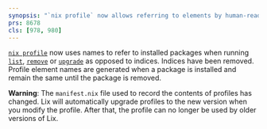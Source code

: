 ```yaml
---
synopsis: "`nix profile` now allows referring to elements by human-readable name, and no longer accepts indices"
prs: 8678
cls: [978, 980]
---
```


[`nix profile`](@docroot@/command-ref/new-cli/nix3-profile.md) now uses names to refer to installed packages when running [`list`](@docroot@/command-ref/new-cli/nix3-profile-list.md), [`remove`](@docroot@/command-ref/new-cli/nix3-profile-remove.md) or [`upgrade`](@docroot@/command-ref/new-cli/nix3-profile-upgrade.md) as opposed to indices. Indices have been removed. Profile element names are generated when a package is installed and remain the same until the package is removed.

**Warning**: The `manifest.nix` file used to record the contents of profiles has changed. Lix will automatically upgrade profiles to the new version when you modify the profile. After that, the profile can no longer be used by older versions of Lix.
